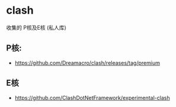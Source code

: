 # clash
收集的
P核及E核
(私人库)

## P核:
* https://github.com/Dreamacro/clash/releases/tag/premium

## E核
* https://github.com/ClashDotNetFramework/experimental-clash

